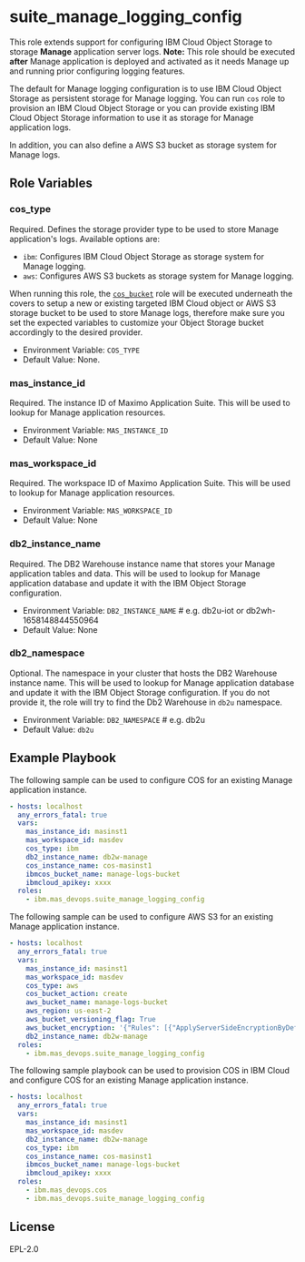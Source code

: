 suite_manage_logging_config
===
This role extends support for configuring IBM Cloud Object Storage to storage **Manage** application server logs.
**Note:** This role should be executed **after** Manage application is deployed and activated as it needs Manage up and running prior configuring logging features.

The default for Manage logging configuration is to use IBM Cloud Object Storage as persistent storage for Manage logging. You can run `cos` role to provision an IBM Cloud Object Storage or you can provide existing IBM Cloud Object Storage information to use it as storage for Manage application logs.

In addition, you can also define a AWS S3 bucket as storage system for Manage logs.

Role Variables
--------------
### cos_type
Required. Defines the storage provider type to be used to store Manage application's logs.
Available options are:

  - `ibm`: Configures IBM Cloud Object Storage as storage system for Manage logging.
  - `aws`: Configures AWS S3 buckets as storage system for Manage logging.

When running this role, the [`cos_bucket`](../roles/cos_bucket.md) role will be executed underneath the covers to setup a new or existing targeted IBM Cloud object or AWS S3 storage bucket to be used to store Manage logs, therefore make sure you set the expected variables to customize your Object Storage bucket accordingly to the desired provider.

- Environment Variable: `COS_TYPE`
- Default Value: None.

### mas_instance_id
Required. The instance ID of Maximo Application Suite. This will be used to lookup for Manage application resources.

- Environment Variable: `MAS_INSTANCE_ID`
- Default Value: None

### mas_workspace_id
Required. The workspace ID of Maximo Application Suite. This will be used to lookup for Manage application resources.

- Environment Variable: `MAS_WORKSPACE_ID`
- Default Value: None

### db2_instance_name
Required. The DB2 Warehouse instance name that stores your Manage application tables and data. This will be used to lookup for Manage application database and update it with the IBM Object Storage configuration.

- Environment Variable: `DB2_INSTANCE_NAME` # e.g. db2u-iot or db2wh-1658148844550964
- Default Value: None

### db2_namespace
Optional. The namespace in your cluster that hosts the DB2 Warehouse instance name. This will be used to lookup for Manage application database and update it with the IBM Object Storage configuration. If you do not provide it, the role will try to find the Db2 Warehouse in `db2u` namespace.

- Environment Variable: `DB2_NAMESPACE` # e.g. db2u
- Default Value: `db2u`

Example Playbook
----------------
The following sample can be used to configure COS for an existing Manage application instance.

```yaml
- hosts: localhost
  any_errors_fatal: true
  vars:
    mas_instance_id: masinst1
    mas_workspace_id: masdev
    cos_type: ibm
    db2_instance_name: db2w-manage
    cos_instance_name: cos-masinst1
    ibmcos_bucket_name: manage-logs-bucket
    ibmcloud_apikey: xxxx
  roles:
    - ibm.mas_devops.suite_manage_logging_config
```

The following sample can be used to configure AWS S3 for an existing Manage application instance.

```yaml
- hosts: localhost
  any_errors_fatal: true
  vars:
    mas_instance_id: masinst1
    mas_workspace_id: masdev
    cos_type: aws
    cos_bucket_action: create
    aws_bucket_name: manage-logs-bucket
    aws_region: us-east-2
    aws_bucket_versioning_flag: True
    aws_bucket_encryption: '{"Rules": [{"ApplyServerSideEncryptionByDefault": {"SSEAlgorithm": "AES256"}}]}'
    db2_instance_name: db2w-manage
  roles:
    - ibm.mas_devops.suite_manage_logging_config
```

The following sample playbook can be used to provision COS in IBM Cloud and configure COS for an existing Manage application instance.

```yaml
- hosts: localhost
  any_errors_fatal: true
  vars:
    mas_instance_id: masinst1
    mas_workspace_id: masdev
    db2_instance_name: db2w-manage
    cos_type: ibm
    cos_instance_name: cos-masinst1
    ibmcos_bucket_name: manage-logs-bucket
    ibmcloud_apikey: xxxx
  roles:
    - ibm.mas_devops.cos
    - ibm.mas_devops.suite_manage_logging_config
```

License
-------

EPL-2.0

